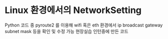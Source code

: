 # Linux 환경에서의 NetworkSetting
Python 코드 중 pyroute2 를 이용해 wifi 혹은 eth 환경에서 
ip broadcast gateway subnet mask 등을 확인 및 수정 가능
현장실습 인턴중에 만든 코드
